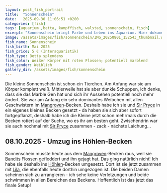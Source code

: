 ```yaml
---
layout: post_fish_portrait
title:  "Sonnenschein"
date:   2025-09-30 11:06:51 +0200
categories: [fish]
tags: [aquarium ,betta, kampffisch, walstad, sonnenschein, fisch]
excerpt: "Sonnenschein bringt Farbe und Leben ins Aquarium. Hier dokumentiere ich ihre Entwicklung."
image: /assets/images/fish/sonnenschein/IMG_20250801_152543_thumbnail.webp
fish_name: Sonnenschein
fish_birth: Mai 2025
fish_price: 5 € (Interaquaristik)
fish_type: Betta splendens
fish_color: Weißer Körper mit roten Flossen; potentiell marblend
fish_gender: Weiblich
gallery_dir: /assets/images/fish/sonnenschein
---
```



Die kleine Sonnenschein ist schon ein Tierchen. Am Anfang war sie am Körper komplett weiß. Mittlerweile hat sie aber dunkle Schuppen, ich denke, dass sie das Marble Gen hat und sich ihr Aussehen potentiell noch mehr ändert.
Sie war am Anfang ein sehr dominantes Weibchen mit allen Geschwistern im [Mangroven](/tank/2025/09/30/tank_mangrove)-Becken. Deshalb habe ich sie und [Sir Pryce](/fish/2025/09/30/fish_sir_pryce) in ein eigenes kleines Becken gesetzt - da haben sie sich aber sofort fortgepflanzt, deshalb habe ich die Kleine jetzt schon mehrmals durch die Becken rotiert auf der Suche, wo es ihr am besten geht.
Zwischendrin war sie auch nochmal mit [Sir Pryce](/fish/2025/09/30/fish_sir_pryce) zusammen - zack - nächste Laichung...

## 08.10.2025 - Umzug ins Höhlen-Becken
Sonnenschein musste heute aus dem [Mangroven](/tank/2025/09/30/tank_mangrove)-Becken raus, weil sie [Bandits](/fish/2025/09/30/fish_bandit) Flossen gefleddert und ihn gejagt hat. Das ging natürlich nicht! Ich habe sie deshalb ins [Höhlen](/tank/2025/09/30/tank_hoehle)-Becken umgesetzt. Dort ist sie jetzt zusammen mit [Lila](/fish/2025/09/30/fish_lila), die ebenfalls heute dorthin umgezogen ist. Die beiden Damen scheinen sich zu arrangieren - ich sehe keine Verletzungen und beide schwimmen in allen Bereichen des Beckens. Hoffentlich ist das jetzt das finale Setup!
